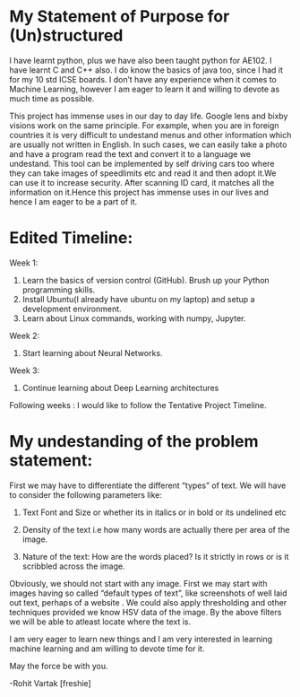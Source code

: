 # My Statement of Purpose for (Un)structured
I have learnt python, plus we have also been taught python for AE102. I
have learnt C and C++ also. I do know the basics of java too, since I had it
for my 10 std ICSE boards. I don’t have any experience when it comes to
Machine Learning, however I am eager to learn it and willing to devote as
much time as possible.

This project has immense uses in our day to day life. Google lens and
bixby visions work on the same principle. For example, when you are in
foreign countries it is very difficult to undestand menus and other
information which are usually not written in English. In such cases, we can
easily take a photo and have a program read the text and convert it to a
language we undestand. This tool can be implemented by self driving cars
too where they can take images of speedlimits etc and read it and then
adopt it.We can use it to increase security. After scanning ID card, it
matches all the information on it.Hence this project has immense uses in
our lives and hence I am eager to be a part of it.


# Edited Timeline:

Week 1:
1. Learn the basics of version control (GitHub). Brush up your Python
programming skills.
2. Install Ubuntu(I already have ubuntu on my laptop) and setup a
development environment.
3. Learn about Linux commands, working with numpy, Jupyter.

Week 2:
1. Start learning about Neural Networks.

Week 3:
1. Continue learning about Deep Learning architectures

Following weeks : I would like to follow the Tentative Project
Timeline.

# My undestanding of the problem statement:
First we may have to differentiate the different “types” of text.
We will have to consider the following parameters like:

1. Text Font and Size or whether its in italics or in bold or its undelined etc

2. Density of the text i.e how many words are actually there per area of the
image.

3. Nature of the text: How are the words placed? Is it strictly in rows or is
it scribbled across the image.

Obviously, we should not start with any image. First we may start with
images having so called “default types of text”, like screenshots of well
laid out text, perhaps of a website .
We could also apply thresholding and other techniques provided we know
HSV data of the image.
By the above filters we will be able to atleast locate where the text is.

I am very eager to learn new things and I am very interested in
learning machine learning and am willing to devote time for it.

May the force be with you.

 -Rohit Vartak
[freshie]
